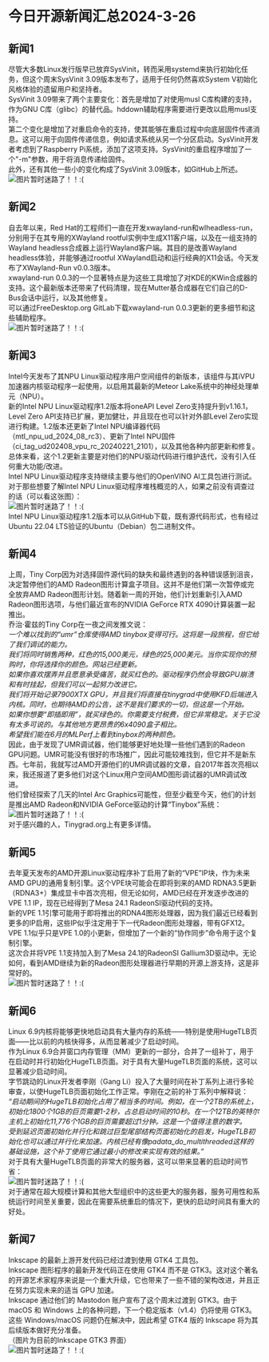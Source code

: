 # 今日开源新闻汇总2024-3-26
## 新闻1
尽管大多数Linux发行版早已放弃SysVinit，转而采用systemd来执行初始化任务，但这个周末SysVinit 3.09版本发布了，适用于任何仍然喜欢System V初始化风格体验的遗留用户和坚持者。
<br>
SysVinit 3.09带来了两个主要变化：首先是增加了对使用musl C库构建的支持，作为GNU C库（glibc）的替代品。hddown辅助程序需要进行更改以启用musl支持。
<br>
第二个变化是增加了对重启命令的支持，使其能够在重启过程中向底层固件传递消息。这可以用于向固件传递信息，例如请求系统从另一个分区启动。SysVinit开发者考虑到了Raspberry Pi系统，添加了这项支持。SysVinit的重启程序增加了一个"-m"参数，用于将消息传递给固件。
<br>
此外，还有其他一些小的变化构成了SysVinit 3.09版本，如GitHub上所述。
<br>
![图片暂时迷路了！！:(](img/1.png)
## 新闻2
自去年以来，Red Hat的工程师们一直在开发xwayland-run和wlheadless-run，分别用于在其专用的XWayland rootful实例中生成X11客户端，以及在一组支持的Wayland headless合成器上运行Wayland客户端。其目的是改善Wayland headless体验，并能够通过rootful XWayland启动和运行经典的X11会话。今天发布了XWayland-Run v0.0.3版本。
<br>
xwayland-run 0.0.3的一个显著特点是为这些工具增加了对KDE的KWin合成器的支持。这个最新版本还带来了代码清理，现在Mutter基合成器在它们自己的D-Bus会话中运行，以及其他修复。
<br>
可以通过FreeDesktop.org GitLab下载xwayland-run 0.0.3更新的更多细节和这些辅助程序。
<br>
![图片暂时迷路了！！:(](img/2.png)
## 新闻3
Intel今天发布了其NPU Linux驱动程序用户空间组件的新版本，该组件与其iVPU加速器内核驱动程序一起使用，以启用其最新的Meteor Lake系统中的神经处理单元（NPU）。
<br>
新的Intel NPU Linux驱动程序1.2版本将oneAPI Level Zero支持提升到v1.16.1，Level Zero API支持已扩展，更加健壮，并且现在也可以针对外部Level Zero实现进行构建。1.2版本还更新了Intel NPU编译器代码（mtl_npu_ud_2024_08_rc3）、更新了Intel NPU固件（ci_tag_ud202408_vpu_rc_20240221_2101），以及其他各种内部更新和修复。总体来看，这个1.2更新主要是对他们的NPU驱动代码进行维护迭代，没有引入任何重大功能/改进。
<br>
Intel NPU Linux驱动程序支持继续主要与他们的OpenVINO AI工具包进行测试。对于那些想要了解Intel NPU Linux驱动程序堆栈概览的人，如果之前没有调查过的话（可以看这张图）：
<br>
![图片暂时迷路了！！:(](img/3.png)
<br>
Intel NPU Linux驱动程序1.2版本可以从GitHub下载，既有源代码形式，也有经过Ubuntu 22.04 LTS验证的Ubuntu（Debian）包二进制文件。
<br>
## 新闻4
上周，Tiny Corp因为对选择固件源代码的缺失和最终遇到的各种错误感到沮丧，决定暂停他们的AMD Radeon图形计算盒子项目。这并不是他们第一次暂停或完全放弃AMD Radeon图形计划。随着新一周的开始，他们计划重新引入AMD Radeon图形选项，与他们最近宣布的NVIDIA GeForce RTX 4090计算装置一起推出。
<br>
乔治·霍兹的Tiny Corp在一夜之间发推文说： 
<br>
*一个难以找到的“umr”仓库使得AMD tinybox变得可行。这将是一段旅程，但它给了我们调试的能力。*
<br>
*我们将同时销售两种，红色的15,000美元，绿色的25,000美元。当你实现你的预购时，你将选择你的颜色。网站已经更新。*
<br>
*如果你喜欢摆弄并且愿意承受痛苦，就买红色的。驱动程序仍然会导致GPU崩溃和有时挂起，但我们可以一起努力改进它。*
<br>
*我们将开始记录7900XTX GPU，并且我们将直接在tinygrad中使用KFD后端进入内核。同时，也期待AMD的公告，这不是我们要求的一切，但这是一个开始。*
<br>
*如果你想要“即插即用”，就买绿色的。你需要支付税费，但它非常稳定。关于它没有太多可说的。与其他地方更昂贵的6x4090盒子相比。*
<br>
*希望我们能在6月的MLPerf上看到tinybox的两种颜色。*
<br>
因此，由于发现了UMR调试器，他们能够更好地处理一些他们遇到的Radeon GPU问题。UMR可能没有很好的市场推广，因此可能较难找到，但它并不是新东西。七年前，我就写过AMD开源他们的UMR调试器的文章，自2017年首次亮相以来，我还报道了更多他们对这个Linux用户空间AMD图形调试器的UMR调试改进。
<br>
他们曾经探索了几天的Intel Arc Graphics可能性，但至少截至今天，他们的计划是推出AMD Radeon和NVIDIA GeForce驱动的计算“Tinybox”系统：
<br>
![图片暂时迷路了！！:(](img/4.png)
<br>
对于感兴趣的人，Tinygrad.org上有更多详情。
<br>
## 新闻5
去年夏天发布的AMD开源Linux驱动程序补丁启用了新的“VPE”IP块，作为未来AMD GPU的通用复制引擎。这个VPE块可能会在即将到来的AMD RDNA3.5更新（RDNA3+）集成显卡中首次亮相，但无论如何，AMD已经在开发逐步改进的VPE 1.1 IP，现在已经得到了Mesa 24.1 RadeonSI驱动代码的支持。
<br>
新的VPE 1.1引擎可能用于即将推出的RDNA4图形处理器，因为我们最近已经看到更多的IP启用，这些IP似乎注定用于下一代Radeon图形处理器，带有GFX12。VPE 1.1似乎只是VPE 1.0的小更新，但增加了一个新的“协作同步”命令用于这个复制引擎。
<br>
这次合并将VPE 1.1支持加入到了Mesa 24.1的RadeonSI Gallium3D驱动中。无论如何，看到AMD继续为新的Radeon图形处理器进行早期的开源上游支持，这是非常好的。
<br>
![图片暂时迷路了！！:(](img/5.png)
## 新闻6
Linux 6.9内核将能够更快地启动具有大量内存的系统——特别是使用HugeTLB页面——比以前的内核快得多，从而显著减少了启动时间。
<br>
作为Linux 6.9合并窗口内存管理（MM）更新的一部分，合并了一组补丁，用于在启动时并行初始化HugeTLB页面。对于具有大量HugeTLB页面的系统，这可以显著减少启动时间。
<br>
字节跳动的Linux开发者李刚（Gang Li）投入了大量时间在补丁系列上进行多轮审查，以使HugeTLB页面初始化工作正常。李刚在之前的补丁系列中解释说：
<br>
*“启动期间的HugeTLB初始化占用了相当多的时间。例如，在一个2TB的系统上，初始化1800个1GB的巨页需要1-2秒，占总启动时间的10秒。在一个12TB的英特尔主机上初始化11,776个1GB的巨页需要超过1分钟。这是一个值得注意的数字。*
<br>
*受到延迟页面初始化并行化和跳过巨型尾部结构页面初始化的启发，HugeTLB初始化也可以通过并行化来加速。内核已经有像padata_do_multithreaded这样的基础设施，这个补丁使用它通过最小的修改来实现有效的结果。”*
<br>
对于具有大量HugeTLB页面的非常大的服务器，这可以带来显著的启动时间节省：
<br>
![图片暂时迷路了！！:(](img/6.png)
<br>
对于通常在超大规模计算和其他大型组织中的这些更大的服务器，服务可用性和系统运行时间至关重要，因此在需要系统重启的情况下，更快的启动时间具有重大的好处。
<br>
## 新闻7
Inkscape 的最新上游开发代码已经过渡到使用 GTK4 工具包。
<br>
Inkscape 图形程序的最新开发代码正在使用 GTK4 而不是 GTK3。这对这个著名的开源艺术家程序来说是一个重大升级，它也带来了一些不错的架构改进，并且正在努力实现未来的适当 GPU 加速。
<br>
Inkscape 通过他们的 Mastodon 账户宣布了这个周末过渡到 GTK3。由于 macOS 和 Windows 上的各种问题，下一个稳定版本（v1.4）仍将使用 GTK3。这些 Windows/macOS 问题仍在解决中，因此希望 GTK4 版的 Inkscape 将为其后续版本做好充分准备。
<br>
（图片为目前的Inkscape GTK3 界面）
<br>
![图片暂时迷路了！！:(](img/7.png)
